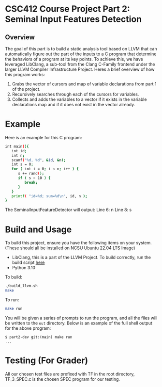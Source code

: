 # CSC412 Course Project Part 2: Seminal Input Features Detection
## Overview
The goal of this part is to build a static analysis tool based on LLVM that can automatically figure out the part of the inputs to a C program that determine the behaviors of a program at its key points. To achieve this, we have leveraged LibClang, a sub-tool from the Clang C-Family frontend under the larger LLVM Compiler Infrastructure Project. Heres a brief overview of how this program works:
1. Grabs the vector of cursors and map of variable declarations from part 1 of the project.
2. Recursively searches through each of the cursors for variables.
3. Collects and adds the variables to a vector if it exists in the variable declarations map and if it does not exist in the vector already.

# Example
Here is an example for this C program:
```bash
int main(){
   int id;
   int n;
   scanf("%d, %d", &id, &n);
   int s = 0;
   for ( int i = 0; i < n; i++ ) {
      s += rand();
      if ( s > 10 ) {
         break;
      }
   }
   printf( "id=%d; sum=%d\n", id, n );
}
```
The SeminalInputFeatureDetector will output:
Line 6: n
Line 8: s

# Build and Usage
To build this project, ensure you have the following items on your system. (These should all be installed on NCSU Ubuntu 22.04 LTS Image)<br>
- LibClang, this is a part of the LLVM Project. To build correctly, run the build script [here](https://github.com/NCSU-CSC512-Course-Project/part1-dev/blob/main/build_llvm.sh)
- Python 3.10

To build:<br>
```bash
./build_llvm.sh
make
```
To run:
```bash
make run
```
You will be given a series of prompts to run the program, and all the files will be written to the ```out``` directory. Below is an example of the full shell output for the above program:<br>
```
$ part2-dev git:(main) make run
...
```
# Testing (For Grader)
All our chosen test files are prefixed with TF in the root directory, TF_3_SPEC.c is the chosen SPEC program for our testing.
